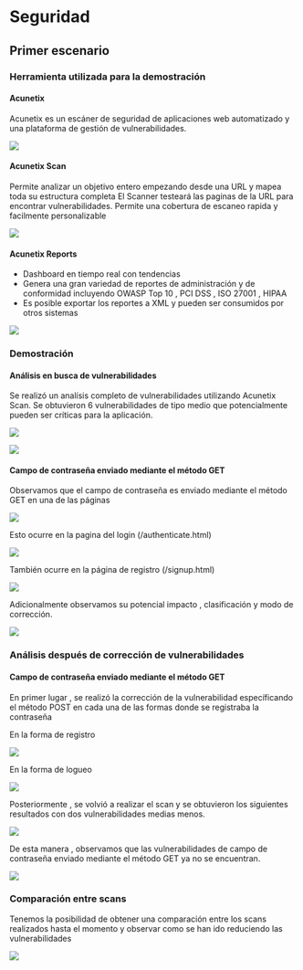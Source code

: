 # Seguridad
## Primer escenario

### Herramienta utilizada para la demostración

#### Acunetix

Acunetix es un escáner de seguridad de aplicaciones web automatizado y una plataforma de gestión de vulnerabilidades.

![](https://github.com/Rock3tTeam/Teach-me/blob/master/nonFunctionalRequirements/security/images/acunetix.png)

#### Acunetix Scan

Permite analizar un objetivo entero empezando desde una URL y mapea toda su estructura completa
El Scanner testeará las paginas de la URL para encontrar vulnerabilidades. Permite una cobertura de escaneo rapida y facilmente personalizable

![](https://github.com/Rock3tTeam/Teach-me/blob/master/nonFunctionalRequirements/security/images/acunetixscan.png)

#### Acunetix Reports

* Dashboard en tiempo real con tendencias
* Genera una gran variedad de reportes de administración y de conformidad incluyendo OWASP Top 10 , PCI DSS , ISO 27001 , HIPAA
* Es posible exportar los reportes a XML y pueden ser consumidos por otros sistemas

![](https://github.com/Rock3tTeam/Teach-me/blob/master/nonFunctionalRequirements/security/images/acunetixreports.png)


### Demostración

#### Análisis en busca de vulnerabilidades

Se realizó un analísis completo de vulnerabilidades utilizando Acunetix Scan. Se obtuvieron 6 vulnerabilidades de tipo medio que potencialmente pueden ser críticas para la aplicación.

![](https://github.com/Rock3tTeam/Teach-me/blob/master/nonFunctionalRequirements/security/images/get-password-scan-before.PNG)

![](https://github.com/Rock3tTeam/Teach-me/blob/master/nonFunctionalRequirements/security/images/get-password-scan-before2.PNG)


#### Campo de contraseña enviado mediante el método GET

Observamos que el campo de contraseña es enviado mediante el método GET en una de las páginas

![](https://github.com/Rock3tTeam/Teach-me/blob/master/nonFunctionalRequirements/security/images/get-password-scan-before3.png)

Esto ocurre en la pagina del login (/authenticate.html)

![](https://github.com/Rock3tTeam/Teach-me/blob/master/nonFunctionalRequirements/security/images/get-password-scan-before4.PNG)

También ocurre en la página de registro (/signup.html)

![](https://github.com/Rock3tTeam/Teach-me/blob/master/nonFunctionalRequirements/security/images/get-password-scan-before5.PNG)

Adicionalmente observamos su potencial impacto , clasificación y modo de corrección.

![](https://github.com/Rock3tTeam/Teach-me/blob/master/nonFunctionalRequirements/security/images/get-password-scan-before6.PNG)

### Análisis después de corrección de vulnerabilidades

#### Campo de contraseña enviado mediante el método GET

En primer lugar , se realizó la corrección de la vulnerabilidad específicando el método POST en cada una de las formas donde se registraba la contraseña

En la forma de registro

![](https://github.com/Rock3tTeam/Teach-me/blob/master/nonFunctionalRequirements/security/images/correccion-get-password1.PNG)

En la forma de logueo

![](https://github.com/Rock3tTeam/Teach-me/blob/master/nonFunctionalRequirements/security/images/correccion-get-password2.PNG)

Posteriormente , se volvió a realizar el scan y se obtuvieron los siguientes resultados con dos vulnerabilidades medias menos.

![](https://github.com/Rock3tTeam/Teach-me/blob/master/nonFunctionalRequirements/security/images/get-password-scan-after.PNG)

De esta manera , observamos que las vulnerabilidades de campo de contraseña enviado mediante el método GET ya no se encuentran.

![](https://github.com/Rock3tTeam/Teach-me/blob/master/nonFunctionalRequirements/security/images/get-password-scan-after2.PNG)

### Comparación entre scans

Tenemos la posibilidad de obtener una comparación entre los scans realizados hasta el momento y observar como se han ido reduciendo las vulnerabilidades

![](https://github.com/Rock3tTeam/Teach-me/blob/master/nonFunctionalRequirements/security/images/scan-compare.PNG)







